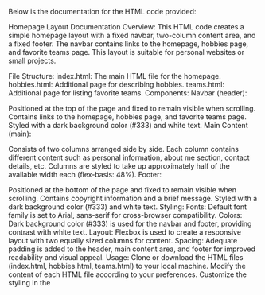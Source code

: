 
Below is the documentation for the HTML code provided:

Homepage Layout Documentation
Overview:
This HTML code creates a simple homepage layout with a fixed navbar, two-column content area, and a fixed footer. The navbar contains links to the homepage, hobbies page, and favorite teams page. This layout is suitable for personal websites or small projects.

File Structure:
index.html: The main HTML file for the homepage.
hobbies.html: Additional page for describing hobbies.
teams.html: Additional page for listing favorite teams.
Components:
Navbar (header):

Positioned at the top of the page and fixed to remain visible when scrolling.
Contains links to the homepage, hobbies page, and favorite teams page.
Styled with a dark background color (#333) and white text.
Main Content (main):

Consists of two columns arranged side by side.
Each column contains different content such as personal information, about me section, contact details, etc.
Columns are styled to take up approximately half of the available width each (flex-basis: 48%).
Footer:

Positioned at the bottom of the page and fixed to remain visible when scrolling.
Contains copyright information and a brief message.
Styled with a dark background color (#333) and white text.
Styling:
Fonts: Default font family is set to Arial, sans-serif for cross-browser compatibility.
Colors: Dark background color (#333) is used for the navbar and footer, providing contrast with white text.
Layout: Flexbox is used to create a responsive layout with two equally sized columns for content.
Spacing: Adequate padding is added to the header, main content area, and footer for improved readability and visual appeal.
Usage:
Clone or download the HTML files (index.html, hobbies.html, teams.html) to your local machine.
Modify the content of each HTML file according to your preferences.
Customize the styling in the <style> section of the HTML files to match your design preferences.
Optionally, publish the files on a web server or hosting platform such as GitHub Pages to make your homepage accessible online.
